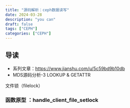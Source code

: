 ```yaml
---
title: "源码解析：ceph数据读写"
date: 2024-03-28
description: "you can"
draft: false
tags: ["CEPH"]
categories: ["CEPH"]
---
```




## 导读



- 系列文章：https://www.jianshu.com/u/5c59bd9b10db
- MDS源码分析-3 LOOKUP & GETATTR









文件锁（filelock）





 ### 函数原型 ：handle_client_file_setlock







